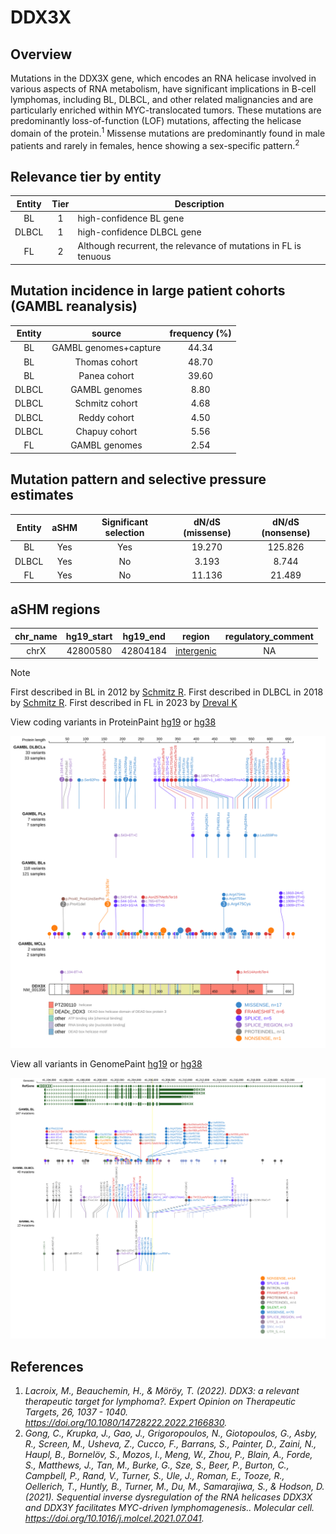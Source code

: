 # DDX3X
## Overview
Mutations in the DDX3X gene, which encodes an RNA helicase involved in various aspects of RNA metabolism, have significant implications in B-cell lymphomas, including BL, DLBCL, and other related malignancies and are particularly enriched within MYC-translocated tumors. These mutations are predominantly loss-of-function (LOF) mutations, affecting the helicase domain of the protein.<sup>1</sup> Missense mutations are predominantly found in male patients and rarely in females, hence showing a sex-specific pattern.<sup>2</sup> 

## Relevance tier by entity

|Entity|Tier|Description                           |
|:------:|:----:|--------------------------------------|
|BL    |1 | high-confidence BL gene               |
|DLBCL |1 | high-confidence DLBCL gene            |
|FL    |2 | Although recurrent, the relevance of mutations in FL is tenuous |

## Mutation incidence in large patient cohorts (GAMBL reanalysis)

|Entity|source               |frequency (%)|
|:------:|:---------------------:|:-------------:|
|BL    |GAMBL genomes+capture|44.34        |
|BL    |Thomas cohort        |48.70        |
|BL    |Panea cohort         |39.60        |
|DLBCL |GAMBL genomes        | 8.80        |
|DLBCL |Schmitz cohort       | 4.68        |
|DLBCL |Reddy cohort         | 4.50        |
|DLBCL |Chapuy cohort        | 5.56        |
|FL    |GAMBL genomes        | 2.54        |

## Mutation pattern and selective pressure estimates

|Entity|aSHM|Significant selection|dN/dS (missense)|dN/dS (nonsense)|
|:------:|:----:|:---------------------:|:----------------:|:----------------:|
|BL    |Yes |Yes                  |19.270          |125.826         |
|DLBCL |Yes |No                   | 3.193          |  8.744         |
|FL    |Yes |No                   |11.136          | 21.489         |

## aSHM regions

|chr_name|hg19_start|hg19_end|region                                                                                          |regulatory_comment|
|:--------:|:----------:|:--------:|:------------------------------------------------------------------------------------------------:|:------------------:|
|chrX    |42800580  |42804184|[intergenic](https://genome.ucsc.edu/s/rdmorin/GAMBL%20hg19?position=chrX%3A42800580%2D42804184)|NA                |

> [!NOTE]
> First described in BL in 2012 by [Schmitz R](https://pubmed.ncbi.nlm.nih.gov/22885699). First described in DLBCL in 2018 by [Schmitz R](https://pubmed.ncbi.nlm.nih.gov/29641966). First described in FL in 2023 by [Dreval K](https://pubmed.ncbi.nlm.nih.gov/37084389)


View coding variants in ProteinPaint [hg19](https://morinlab.github.io/LLMPP/GAMBL/DDX3X_protein.html)  or [hg38](https://morinlab.github.io/LLMPP/GAMBL/DDX3X_protein_hg38.html)

![image](images/proteinpaint/DDX3X_NM_001356.svg)

View all variants in GenomePaint [hg19](https://morinlab.github.io/LLMPP/GAMBL/DDX3X.html)  or [hg38](https://morinlab.github.io/LLMPP/GAMBL/DDX3X_hg38.html)

![image](images/proteinpaint/DDX3X.svg)

## References
1. *Lacroix, M., Beauchemin, H., & Möröy, T. (2022). DDX3: a relevant therapeutic target for lymphoma?. Expert Opinion on Therapeutic Targets, 26, 1037 - 1040. https://doi.org/10.1080/14728222.2022.2166830.*
2. *Gong, C., Krupka, J., Gao, J., Grigoropoulos, N., Giotopoulos, G., Asby, R., Screen, M., Usheva, Z., Cucco, F., Barrans, S., Painter, D., Zaini, N., Haupl, B., Bornelöv, S., Mozos, I., Meng, W., Zhou, P., Blain, A., Forde, S., Matthews, J., Tan, M., Burke, G., Sze, S., Beer, P., Burton, C., Campbell, P., Rand, V., Turner, S., Ule, J., Roman, E., Tooze, R., Oellerich, T., Huntly, B., Turner, M., Du, M., Samarajiwa, S., & Hodson, D. (2021). Sequential inverse dysregulation of the RNA helicases DDX3X and DDX3Y facilitates MYC-driven lymphomagenesis.. Molecular cell. https://doi.org/10.1016/j.molcel.2021.07.041.*
